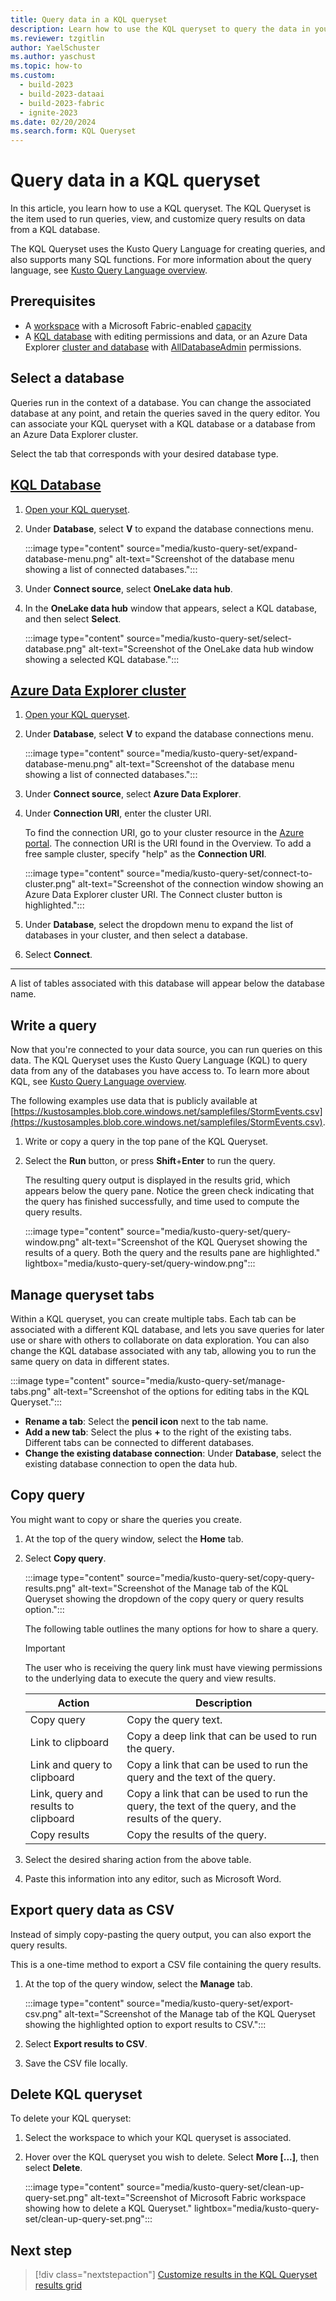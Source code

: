 ```yaml
---
title: Query data in a KQL queryset
description: Learn how to use the KQL queryset to query the data in your KQL database in Real-Time Analytics.
ms.reviewer: tzgitlin
author: YaelSchuster
ms.author: yaschust
ms.topic: how-to
ms.custom:
  - build-2023
  - build-2023-dataai
  - build-2023-fabric
  - ignite-2023
ms.date: 02/20/2024
ms.search.form: KQL Queryset
---
```

# Query data in a KQL queryset

In this article, you learn how to use a KQL queryset. The KQL Queryset is the item used to run queries, view, and customize query results on data from a KQL database.

The KQL Queryset uses the Kusto Query Language for creating queries, and also supports many SQL functions. For more information about the query language, see [Kusto Query Language overview](/azure/data-explorer/kusto/query/index?context=/fabric/context/context).

## Prerequisites

* A [workspace](../get-started/create-workspaces.md) with a Microsoft Fabric-enabled [capacity](../enterprise/licenses.md#capacity)
* A [KQL database](create-database.md) with editing permissions and data, or an Azure Data Explorer [cluster and database](/azure/data-explorer/create-cluster-and-database) with [AllDatabaseAdmin](/azure/data-explorer/manage-cluster-permissions#cluster-level-permissions) permissions.

## Select a database

Queries run in the context of a database. You can change the associated database at any point, and retain the queries saved in the query editor. You can associate your KQL queryset with a KQL database or a database from an Azure Data Explorer cluster.

Select the tab that corresponds with your desired database type.

## [KQL Database](#tab/kql-database)

1. [Open your KQL queryset](create-query-set.md#open-an-existing-kql-queryset).
1. Under **Database**, select **V** to expand the database connections menu.

    :::image type="content" source="media/kusto-query-set/expand-database-menu.png" alt-text="Screenshot of the database menu showing a list of connected databases.":::

1. Under **Connect source**, select **OneLake data hub**.
1. In the **OneLake data hub** window that appears, select a KQL database, and then select **Select**.

    :::image type="content" source="media/kusto-query-set/select-database.png" alt-text="Screenshot of the OneLake data hub window showing a selected KQL database.":::

## [Azure Data Explorer cluster](#tab/azure-data-explorer-cluster)

1. [Open your KQL queryset](create-query-set.md#open-an-existing-kql-queryset).
1. Under **Database**, select **V** to expand the database connections menu.

    :::image type="content" source="media/kusto-query-set/expand-database-menu.png" alt-text="Screenshot of the database menu showing a list of connected databases.":::

1. Under **Connect source**, select **Azure Data Explorer**.
1. Under **Connection URI**, enter the cluster URI.

    To find the connection URI, go to your cluster resource in the [Azure portal](https://portal.azure.com/#home). The connection URI is the URI found in the Overview. To add a free sample cluster, specify "help" as the **Connection URI**.

    :::image type="content" source="media/kusto-query-set/connect-to-cluster.png" alt-text="Screenshot of the connection window showing an Azure Data Explorer cluster URI. The Connect cluster button is highlighted.":::

1. Under **Database**, select the dropdown menu to expand the list of databases in your cluster, and then select a database.
1. Select **Connect**.

----

 A list of tables associated with this database will appear below the database name.

## Write a query

Now that you're connected to your data source, you can run queries on this data. The KQL Queryset uses the Kusto Query Language (KQL) to query data from any of the databases you have access to. To learn more about KQL, see [Kusto Query Language overview](/azure/data-explorer/kusto/query/).

The following examples use data that is publicly available at [https://kustosamples.blob.core.windows.net/samplefiles/StormEvents.csv](https://kustosamples.blob.core.windows.net/samplefiles/StormEvents.csv).

1. Write or copy a query in the top pane of the KQL Queryset.
1. Select the **Run** button, or press **Shift**+**Enter** to run the query.

    The resulting query output is displayed in the results grid, which appears below the query pane. Notice the green check indicating that the query has finished successfully, and time used to compute the query results.

    :::image type="content" source="media/kusto-query-set/query-window.png" alt-text="Screenshot of the KQL Queryset showing the results of a query. Both the query and the results pane are highlighted."  lightbox="media/kusto-query-set/query-window.png":::

## Manage queryset tabs

Within a KQL queryset, you can create multiple tabs. Each tab can be associated with a different KQL database, and lets you save queries for later use or share with others to collaborate on data exploration. You can also change the KQL database associated with any tab, allowing you to run the same query on data in different states.

:::image type="content" source="media/kusto-query-set/manage-tabs.png" alt-text="Screenshot of the options for editing tabs in the KQL Queryset.":::

* **Rename a tab**: Select the **pencil icon** next to the tab name.
* **Add a new tab**: Select the plus **+** to the right of the existing tabs. Different tabs can be connected to different databases.
* **Change the existing database connection**: Under **Database**, select the existing database connection to open the data hub.

## Copy query

You might want to copy or share the queries you create.

1. At the top of the query window, select the **Home** tab.
1. Select **Copy query**.

    :::image type="content" source="media/kusto-query-set/copy-query-results.png" alt-text="Screenshot of the Manage tab of the KQL Queryset showing the dropdown of the copy query or query results option.":::

    The following table outlines the many options for how to share a query.

    > [!IMPORTANT]
    > The user who is receiving the query link must have viewing permissions to the underlying data to execute the query and view results.

    |Action|Description|
    |--|--|
    |Copy query | Copy the query text.
    |Link to clipboard|Copy a deep link that can be used to run the query.|
    |Link and query to clipboard|Copy a link that can be used to run the query and the text of the query.|
    |Link, query and results to clipboard|Copy a link that can be used to run the query, the text of the query, and the results of the query.|
    |Copy results|Copy the results of the query.|

1. Select the desired sharing action from the above table.
1. Paste this information into any editor, such as Microsoft Word.

## Export query data as CSV

Instead of simply copy-pasting the query output, you can also export the query results.

This is a one-time method to export a CSV file containing the query results.

1. At the top of the query window, select the **Manage** tab.

    :::image type="content" source="media/kusto-query-set/export-csv.png" alt-text="Screenshot of the Manage tab of the KQL Queryset showing the highlighted option to export results to CSV.":::

1. Select **Export results to CSV**.
1. Save the CSV file locally.

## Delete KQL queryset

To delete your KQL queryset:

1. Select the workspace to which your KQL queryset is associated.
1. Hover over the KQL queryset you wish to delete. Select **More [...]**, then select **Delete**.

    :::image type="content" source="media/kusto-query-set/clean-up-query-set.png" alt-text="Screenshot of Microsoft Fabric workspace showing how to delete a KQL Queryset."  lightbox="media/kusto-query-set/clean-up-query-set.png":::

## Next step

> [!div class="nextstepaction"]
> [Customize results in the KQL Queryset results grid](customize-results.md)
